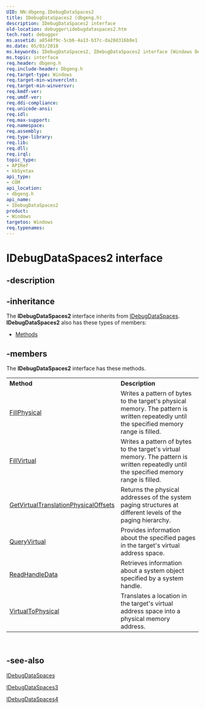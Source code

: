 ```yaml
---
UID: NN:dbgeng.IDebugDataSpaces2
title: IDebugDataSpaces2 (dbgeng.h)
description: IDebugDataSpaces2 interface
old-location: debugger\idebugdataspaces2.htm
tech.root: debugger
ms.assetid: a8548f9c-5cb6-4a13-b37c-da28d316b8e1
ms.date: 05/03/2018
ms.keywords: IDebugDataSpaces2, IDebugDataSpaces2 interface [Windows Debugging], IDebugDataSpaces2 interface [Windows Debugging],described, dbgeng/IDebugDataSpaces2, debugger.idebugdataspaces2
ms.topic: interface
req.header: dbgeng.h
req.include-header: Dbgeng.h
req.target-type: Windows
req.target-min-winverclnt: 
req.target-min-winversvr: 
req.kmdf-ver: 
req.umdf-ver: 
req.ddi-compliance: 
req.unicode-ansi: 
req.idl: 
req.max-support: 
req.namespace: 
req.assembly: 
req.type-library: 
req.lib: 
req.dll: 
req.irql: 
topic_type:
- APIRef
- kbSyntax
api_type:
- COM
api_location:
- dbgeng.h
api_name:
- IDebugDataSpaces2
product:
- Windows
targetos: Windows
req.typenames: 
---
```


# IDebugDataSpaces2 interface


## -description




## -inheritance

The <b xmlns:loc="http://microsoft.com/wdcml/l10n">IDebugDataSpaces2</b> interface inherits from <a href="https://msdn.microsoft.com/library/windows/hardware/ff550528">IDebugDataSpaces</a>. <b>IDebugDataSpaces2</b> also has these types of members:
<ul>
<li><a href="https://docs.microsoft.com/">Methods</a></li>
</ul>

## -members

The <b>IDebugDataSpaces2</b> interface has these methods.
<table class="members" id="memberListMethods">
<tr>
<th align="left" width="37%">Method</th>
<th align="left" width="63%">Description</th>
</tr>
<tr data="declared;">
<td align="left" width="37%">
<a href="https://msdn.microsoft.com/library/windows/hardware/ff545394">FillPhysical</a>
</td>
<td align="left" width="63%">
Writes a pattern of bytes to the target's physical memory. The pattern is written repeatedly until the specified memory range is filled.

</td>
</tr>
<tr data="declared;">
<td align="left" width="37%">
<a href="https://msdn.microsoft.com/library/windows/hardware/ff545395">FillVirtual</a>
</td>
<td align="left" width="63%">
Writes a pattern of bytes to the target's virtual memory. The pattern is written repeatedly until the specified memory range is filled.

</td>
</tr>
<tr data="declared;">
<td align="left" width="37%">
<a href="https://msdn.microsoft.com/library/windows/hardware/ff549498">GetVirtualTranslationPhysicalOffsets</a>
</td>
<td align="left" width="63%">
 Returns the physical addresses of the system paging structures at different levels of the paging hierarchy.

</td>
</tr>
<tr data="declared;">
<td align="left" width="37%">
<a href="https://msdn.microsoft.com/library/windows/hardware/ff553502">QueryVirtual</a>
</td>
<td align="left" width="63%">
Provides information about the specified pages in the target's virtual address space.

</td>
</tr>
<tr data="declared;">
<td align="left" width="37%">
<a href="https://msdn.microsoft.com/library/windows/hardware/ff553542">ReadHandleData</a>
</td>
<td align="left" width="63%">
Retrieves information about a system object specified by a system handle.


</td>
</tr>
<tr data="declared;">
<td align="left" width="37%">
<a href="https://msdn.microsoft.com/library/windows/hardware/ff560335">VirtualToPhysical</a>
</td>
<td align="left" width="63%">
Translates a location in the target's virtual address space into a physical memory address.

</td>
</tr>
</table> 


## -see-also




<a href="https://msdn.microsoft.com/library/windows/hardware/ff550528">IDebugDataSpaces</a>



<a href="https://msdn.microsoft.com/library/windows/hardware/ff550537">IDebugDataSpaces3</a>



<a href="https://msdn.microsoft.com/library/windows/hardware/ff550546">IDebugDataSpaces4</a>
 

 

